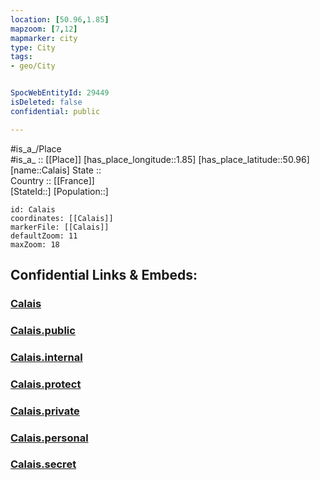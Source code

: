 ```yaml
---
location: [50.96,1.85] 
mapzoom: [7,12] 
mapmarker: city 
type: City
tags:
- geo/City


SpocWebEntityId: 29449
isDeleted: false
confidential: public

---
```

#is_a_/Place  
#is_a_ :: [[Place]] 
[has_place_longitude::1.85] 
[has_place_latitude::50.96] 
[name::Calais] 
State ::  
Country :: [[France]]  
[StateId::] 
[Population::] 



```leaflet
id: Calais
coordinates: [[Calais]] 
markerFile: [[Calais]] 
defaultZoom: 11 
maxZoom: 18
```


## Confidential Links & Embeds: 

### [Calais](/_Standards/Earth/Continent/Europe/Europe~West/France/regions~France/Hauts-de-France/departments~Hauts-de-France/Pas-de-Calais/communes~Pas-de-Calais/Calais/cities~Calais/Calais.md) 

### [Calais.public](/_public/Earth/Continent/Europe/Europe~West/France/regions~France/Hauts-de-France/departments~Hauts-de-France/Pas-de-Calais/communes~Pas-de-Calais/Calais/cities~Calais/Calais.public.md) 

### [Calais.internal](/_internal/Earth/Continent/Europe/Europe~West/France/regions~France/Hauts-de-France/departments~Hauts-de-France/Pas-de-Calais/communes~Pas-de-Calais/Calais/cities~Calais/Calais.internal.md) 

### [Calais.protect](/_protect/Earth/Continent/Europe/Europe~West/France/regions~France/Hauts-de-France/departments~Hauts-de-France/Pas-de-Calais/communes~Pas-de-Calais/Calais/cities~Calais/Calais.protect.md) 

### [Calais.private](/_private/Earth/Continent/Europe/Europe~West/France/regions~France/Hauts-de-France/departments~Hauts-de-France/Pas-de-Calais/communes~Pas-de-Calais/Calais/cities~Calais/Calais.private.md) 

### [Calais.personal](/_personal/Earth/Continent/Europe/Europe~West/France/regions~France/Hauts-de-France/departments~Hauts-de-France/Pas-de-Calais/communes~Pas-de-Calais/Calais/cities~Calais/Calais.personal.md) 

### [Calais.secret](/_secret/Earth/Continent/Europe/Europe~West/France/regions~France/Hauts-de-France/departments~Hauts-de-France/Pas-de-Calais/communes~Pas-de-Calais/Calais/cities~Calais/Calais.secret.md)


